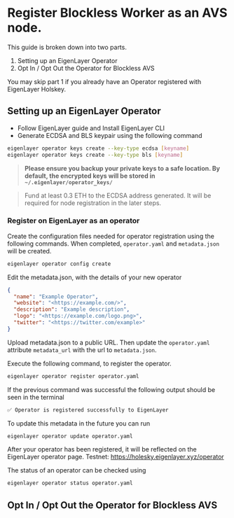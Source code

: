 # Register Blockless Worker as an AVS node.

This guide is broken down into two parts.

1. Setting up an EigenLayer Operator
2. Opt In / Opt Out the Operator for Blockless AVS

You may skip part 1 if you already have an Operator registered with EigenLayer Holskey.

## Setting up an EigenLayer Operator

* Follow EigenLayer guide and Install EigenLayer CLI
* Generate ECDSA and BLS keypair using the following command

```bash
eigenlayer operator keys create --key-type ecdsa [keyname]
eigenlayer operator keys create --key-type bls [keyname]
```

> **Please ensure you backup your private keys to a safe location. By default, the encrypted keys will be stored in `~/.eigenlayer/operator_keys/`**

> Fund at least 0.3 ETH to the ECDSA address generated. It will be required for node registration in the later steps.

### Register on EigenLayer as an operator

Create the configuration files needed for operator registration using the following commands. When completed, `operator.yaml` and `metadata.json` will be created.

```bash
eigenlayer operator config create
```

Edit the metadata.json, with the details of your new operator

```json
{
  "name": "Example Operator",
  "website": "<https://example.com/>",
  "description": "Example description",
  "logo": "<https://example.com/logo.png>",
  "twitter": "<https://twitter.com/example>"
}
```

Upload metadata.json to a public URL. Then update the `operator.yaml` attribute `metadata_url` with the url to `metadata.json`.

Execute the following command, to register the operator.

```bash
eigenlayer operator register operator.yaml
```

If the previous command was successful the following output should be seen in the terminal

```bash
✅ Operator is registered successfully to EigenLayer
```

To update this metadata in the future you can run

```bash
eigenlayer operator update operator.yaml
```

After your operator has been registered, it will be reflected on the EigenLayer operator page.
Testnet: https://holesky.eigenlayer.xyz/operator

The status of an operator can be checked using 

```bash
eigenlayer operator status operator.yaml
```

## Opt In / Opt Out the Operator for Blockless AVS

